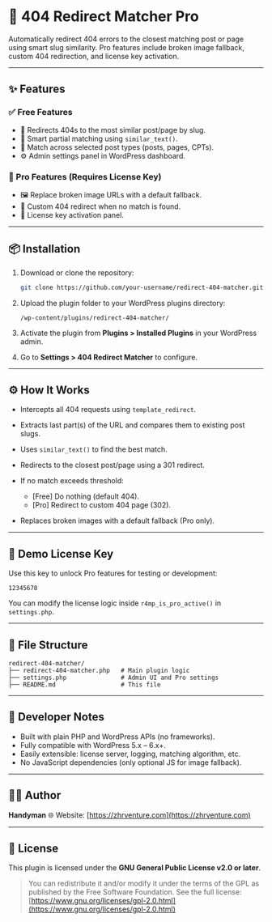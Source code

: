 # 🔁 404 Redirect Matcher Pro

Automatically redirect 404 errors to the closest matching post or page using smart slug similarity.
Pro features include broken image fallback, custom 404 redirection, and license key activation.

---

## ✨ Features

### ✅ Free Features

* 🔄 Redirects 404s to the most similar post/page by slug.
* 🧠 Smart partial matching using `similar_text()`.
* 📂 Match across selected post types (posts, pages, CPTs).
* ⚙️ Admin settings panel in WordPress dashboard.

### 🔐 Pro Features (Requires License Key)

* 🖼️ Replace broken image URLs with a default fallback.
* 🚧 Custom 404 redirect when no match is found.
* 🔑 License key activation panel.

---

## 📦 Installation

1. Download or clone the repository:

   ```bash
   git clone https://github.com/your-username/redirect-404-matcher.git
   ```

2. Upload the plugin folder to your WordPress plugins directory:

   ```
   /wp-content/plugins/redirect-404-matcher/
   ```

3. Activate the plugin from **Plugins > Installed Plugins** in your WordPress admin.

4. Go to **Settings > 404 Redirect Matcher** to configure.

---

## ⚙️ How It Works

* Intercepts all 404 requests using `template_redirect`.
* Extracts last part(s) of the URL and compares them to existing post slugs.
* Uses `similar_text()` to find the best match.
* Redirects to the closest post/page using a 301 redirect.
* If no match exceeds threshold:

  * \[Free] Do nothing (default 404).
  * \[Pro] Redirect to custom 404 page (302).
* Replaces broken images with a default fallback (Pro only).

---

## 🔑 Demo License Key

Use this key to unlock Pro features for testing or development:

```
12345678
```

You can modify the license logic inside `r4mp_is_pro_active()` in `settings.php`.

---

## 📁 File Structure

```plaintext
redirect-404-matcher/
├── redirect-404-matcher.php   # Main plugin logic
├── settings.php               # Admin UI and Pro settings
├── README.md                  # This file
```

---

## 🧠 Developer Notes

* Built with plain PHP and WordPress APIs (no frameworks).
* Fully compatible with WordPress 5.x – 6.x+.
* Easily extensible: license server, logging, matching algorithm, etc.
* No JavaScript dependencies (only optional JS for image fallback).

---

## 👨‍👷️ Author

**Handyman**
🌐 Website: [https://zhrventure.com](https://zhrventure.com)

---

## 📄 License

This plugin is licensed under the **GNU General Public License v2.0 or later**.

> You can redistribute it and/or modify it under the terms of the GPL as published by the Free Software Foundation.
> See the full license: [https://www.gnu.org/licenses/gpl-2.0.html](https://www.gnu.org/licenses/gpl-2.0.html)

